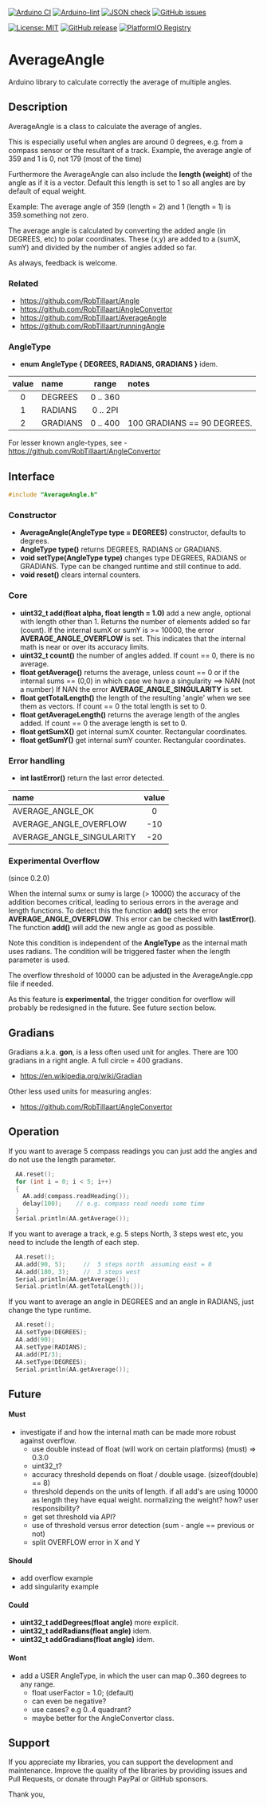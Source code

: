 
[![Arduino CI](https://github.com/RobTillaart/AverageAngle/workflows/Arduino%20CI/badge.svg)](https://github.com/marketplace/actions/arduino_ci)
[![Arduino-lint](https://github.com/RobTillaart/AverageAngle/actions/workflows/arduino-lint.yml/badge.svg)](https://github.com/RobTillaart/AverageAngle/actions/workflows/arduino-lint.yml)
[![JSON check](https://github.com/RobTillaart/AverageAngle/actions/workflows/jsoncheck.yml/badge.svg)](https://github.com/RobTillaart/AverageAngle/actions/workflows/jsoncheck.yml)
[![GitHub issues](https://img.shields.io/github/issues/RobTillaart/AverageAngle.svg)](https://github.com/RobTillaart/AverageAngle/issues)

[![License: MIT](https://img.shields.io/badge/license-MIT-green.svg)](https://github.com/RobTillaart/AverageAngle/blob/master/LICENSE)
[![GitHub release](https://img.shields.io/github/release/RobTillaart/AverageAngle.svg?maxAge=3600)](https://github.com/RobTillaart/AverageAngle/releases)
[![PlatformIO Registry](https://badges.registry.platformio.org/packages/robtillaart/library/AverageAngle.svg)](https://registry.platformio.org/libraries/robtillaart/AverageAngle)


# AverageAngle

Arduino library to calculate correctly the average of multiple angles.


## Description

AverageAngle is a class to calculate the average of angles.

This is especially useful when angles are around 0 degrees, 
e.g. from a compass sensor or the resultant of a track.
Example, the average angle of 359 and 1 is 0, not 179 (most of the time)

Furthermore the AverageAngle can also include the **length (weight)** of the angle as if it is a vector. 
Default this length is set to 1 so all angles are by default of equal weight.

Example: The average angle of 359 (length = 2) and 1 (length = 1) is 359.something not zero.

The average angle is calculated by converting the added angle (in DEGREES, etc) to polar coordinates.
These (x,y) are added to a (sumX, sumY) and divided by the number of angles added so far. 

As always, feedback is welcome.


### Related

- https://github.com/RobTillaart/Angle
- https://github.com/RobTillaart/AngleConvertor
- https://github.com/RobTillaart/AverageAngle
- https://github.com/RobTillaart/runningAngle


### AngleType

- **enum AngleType { DEGREES, RADIANS, GRADIANS }** idem. 

|  value  |  name      |  range     |  notes  |
|:-------:|:-----------|:----------:|:--------|
|    0    |  DEGREES   |  0 .. 360  |
|    1    |  RADIANS   |  0 .. 2PI  |
|    2    |  GRADIANS  |  0 .. 400  |  100 GRADIANS == 90 DEGREES.


For lesser known angle-types, see - https://github.com/RobTillaart/AngleConvertor


## Interface

```cpp
#include "AverageAngle.h"
```

### Constructor

- **AverageAngle(AngleType type = DEGREES)** constructor, defaults to degrees.
- **AngleType type()** returns DEGREES, RADIANS or GRADIANS.
- **void setType(AngleType type)** changes type DEGREES, RADIANS or GRADIANS.
Type can be changed runtime and still continue to add.
- **void reset()** clears internal counters.


### Core

- **uint32_t add(float alpha, float length = 1.0)** add a new angle, 
optional with length other than 1. 
Returns the number of elements added so far (count).
If the internal sumX or sumY is >= 10000, the error **AVERAGE_ANGLE_OVERFLOW** is set. 
This indicates that the internal math is near or over its accuracy limits.
- **uint32_t count()** the number of angles added.
If count == 0, there is no average.
- **float getAverage()** returns the average, unless count == 0
or if the internal sums == (0,0) in which case we have a singularity ==> NAN (not a number)
If NAN the error **AVERAGE_ANGLE_SINGULARITY** is set. 
- **float getTotalLength()** the length of the resulting 'angle' when we see them as vectors.
If count == 0 the total length is set to 0.
- **float getAverageLength()** returns the average length of the angles added.
If count == 0 the average length is set to 0.
- **float getSumX()** get internal sumX counter. Rectangular coordinates.
- **float getSumY()** get internal sumY counter. Rectangular coordinates.


### Error handling

- **int lastError()**  return the last error detected.

|  name                       |  value  |
|:----------------------------|:-------:|
|  AVERAGE_ANGLE_OK           |   0     |
|  AVERAGE_ANGLE_OVERFLOW     |  -10    |
|  AVERAGE_ANGLE_SINGULARITY  |  -20    |


### Experimental Overflow

(since 0.2.0)

When the internal sumx or sumy is large (> 10000) the accuracy of the addition
becomes critical, leading to serious errors in the average and length functions.
To detect this the function **add()** sets the error **AVERAGE_ANGLE_OVERFLOW**.
This error can be checked with **lastError()**.
The function **add()** will add the new angle as good as possible.

Note this condition is independent of the **AngleType** as the internal math 
uses radians. The condition will be triggered faster when the length parameter 
is used. 

The overflow threshold of 10000 can be adjusted in the AverageAngle.cpp file if needed.

As this feature is **experimental**, the trigger condition for overflow will 
probably be redesigned in the future. See future section below.


## Gradians

Gradians a.k.a. **gon**, is a less often used unit for angles. 
There are 100 gradians in a right angle. A full circle = 400 gradians.

- https://en.wikipedia.org/wiki/Gradian

Other less used units for measuring angles:
- https://github.com/RobTillaart/AngleConvertor


## Operation

If you want to average 5 compass readings you can just add the angles and 
do not use the length parameter.
```cpp
  AA.reset();
  for (int i = 0; i < 5; i++)
  {
    AA.add(compass.readHeading());
    delay(100);    // e.g. compass read needs some time
  }
  Serial.println(AA.getAverage());
```


If you want to average a track, e.g. 5 steps North, 3 steps west etc, 
you need to include the length of each step.
```cpp
  AA.reset();
  AA.add(90, 5);     //  5 steps north  assuming east = 0
  AA.add(180, 3);    //  3 steps west
  Serial.println(AA.getAverage());
  Serial.println(AA.getTotalLength());
```


If you want to average an angle in DEGREES and an angle in RADIANS,
just change the type runtime.
```cpp
  AA.reset();
  AA.setType(DEGREES);
  AA.add(90);
  AA.setType(RADIANS);
  AA.add(PI/3);
  AA.setType(DEGREES);
  Serial.println(AA.getAverage());
```

## Future

#### Must

- investigate if and how the internal math can be made more robust against overflow.
  - use double instead of float (will work on certain platforms) (must) => 0.3.0
  - uint32_t?
  - accuracy threshold depends on float / double usage.  (sizeof(double) == 8)
  - threshold depends on the units of length. 
    if all add's are using 10000 as length they have equal weight.
    normalizing the weight? how? user responsibility?
  - get set threshold via API?
  - use of threshold versus error detection (sum - angle == previous or not)
  - split OVERFLOW error in X and Y


#### Should

- add overflow example
- add singularity example


#### Could

- **uint32_t addDegrees(float angle)** more explicit.
- **uint32_t addRadians(float angle)** idem.
- **uint32_t addGradians(float angle)** idem.


#### Wont

- add a USER AngleType, in which the user can map 0..360 degrees to any range.
  - float userFactor = 1.0;  (default)
  - can even be negative?
  - use cases? e.g 0..4 quadrant?
  - maybe better for the AngleConvertor class.


## Support

If you appreciate my libraries, you can support the development and maintenance.
Improve the quality of the libraries by providing issues and Pull Requests, or
donate through PayPal or GitHub sponsors.

Thank you,

